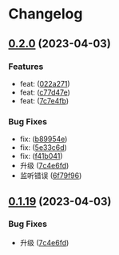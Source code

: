 # Changelog

## [0.2.0](https://github.com/lc-cn/onebots/compare/v0.1.19...v0.2.0) (2023-04-03)


### Features

* feat:  ([022a271](https://github.com/lc-cn/onebots/commit/022a271940c8b0693099fa9b918c10ad120f8135))
* feat:  ([c77d47e](https://github.com/lc-cn/onebots/commit/c77d47e3969325adf8d96b722a1f27514c6501e2))
* feat:  ([7c7e4fb](https://github.com/lc-cn/onebots/commit/7c7e4fb6a439dfafb450e7f2b873908c918ee06d))


### Bug Fixes

* fix:  ([b89954e](https://github.com/lc-cn/onebots/commit/b89954e541660665f8b3eee8e1b21c5ef958511b))
* fix:  ([5e33c6d](https://github.com/lc-cn/onebots/commit/5e33c6d4c35b41bce3d0de81d059bc437312babf))
* fix:  ([f41b041](https://github.com/lc-cn/onebots/commit/f41b041a3c68fa7530a6469d0e73a90b857108ef))
* 升级 ([7c4e6fd](https://github.com/lc-cn/onebots/commit/7c4e6fdb1abea11c85fddcae5b88cc4b2d9a744a))
* 监听错误 ([6f79f96](https://github.com/lc-cn/onebots/commit/6f79f9632369492cc56f3ba3de7db57c75beabd3))

## [0.1.19](https://github.com/lc-cn/onebots/compare/0.1.18...v0.1.19) (2023-04-03)


### Bug Fixes

* 升级 ([7c4e6fd](https://github.com/lc-cn/onebots/commit/7c4e6fdb1abea11c85fddcae5b88cc4b2d9a744a))
